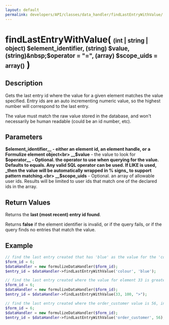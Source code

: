 ```yaml
---
layout: default
permalink: developers/API/classes/data_handler/findLastEntryWithValue/
---
```


# findLastEntryWithValue( <span style='font-size: 14pt;'>(int | string | object) $element_identifier, (string) $value, (string)&nbsp;$operator&nbsp;= "=", (array) $scope_uids = array()</span> )

## Description

Gets the last entry id where the value for a given element matches the value specified. Entry ids are an auto incrementing numeric value, so the highest number will correspond to the last entry.

The value must match the raw value stored in the database, and won't necessarily be human readable (could be an id number, etc).

## Parameters

__$element_identifier__ - either an element id, an element handle, or a Formulize element object<br>
__$value__ - the value to look for<br>
__$operator__ -  Optional.  the operator to use when querying for the value. Defaults to equals. Any valid SQL operator can be used. If LIKE is used, _then the value will be automatically wrapped in % signs_ to support pattern matching.<br>
__$scope_uids__ - Optional. an array of allowable user ids. Results will be limited to user ids that match one of the declared ids in the array.<br>

## Return Values

Returns the __last (most recent) entry id found__.

Returns __false__ if the element identifier is invalid, or if the query fails, or if the query finds no entries that match the value.

## Example

~~~php
// find the last entry created that has 'blue' as the value for the 'colour' element, in form 6
$form_id = 6;
$dataHandler = new formulizeDataHandler($form_id);
$entry_id = $dataHandler->findLastEntryWithValue('colour', 'blue');
~~~

~~~php
// find the last entry created where the value for element 33 is greater than 100, in form 6
$form_id = 6;
$dataHandler = new formulizeDataHandler($form_id);
$entry_id = $dataHandler->findLastEntryWithValue(33, 100, ">");
~~~

~~~php
// find the last entry created where the order_customer value is 56, in form 6
$form_id = 6;
$dataHandler = new formulizeDataHandler($form_id);
$entry_id = $dataHandler->findLastEntryWithValue('order_customer', 56);
~~~
